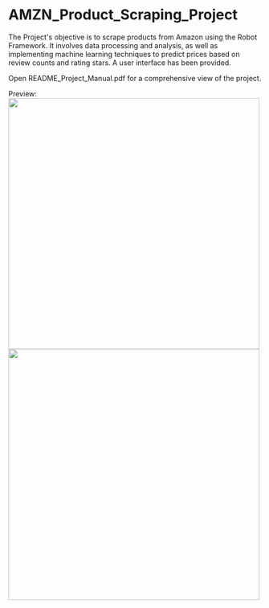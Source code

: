 # AMZN_Product_Scraping_Project
 The Project's objective is to scrape products from Amazon using the Robot Framework. It involves data processing and analysis, as well as implementing machine learning techniques to predict prices based on review counts and rating stars. A user interface has been provided.

Open README_Project_Manual.pdf for a comprehensive view of the project.

Preview:<br>
<img src='https://github.com/nikitapiko/AMZN_Product_Scraping_Project/assets/78175001/9ecb6608-9885-42c6-9657-b34ef9b4afe5' width='500'>
<br>
<img src='https://github.com/nikitapiko/AMZN_Product_Scraping_Project/assets/78175001/86152607-8eed-43fe-86fb-eab6600ff6c3' width='500'>
